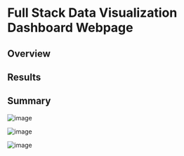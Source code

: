 # Full Stack Data Visualization Dashboard Webpage

## Overview

## Results

## Summary

![image](https://user-images.githubusercontent.com/67409852/146320428-7e47681b-df64-4d87-8014-f095c8256b9d.png)

![image](https://user-images.githubusercontent.com/67409852/146320631-178452b3-db99-4d6d-8102-ace21a35aaa0.png)

![image](https://user-images.githubusercontent.com/67409852/146321242-7f072c1b-4a54-4cdd-87ed-f46be3864bb4.png)

